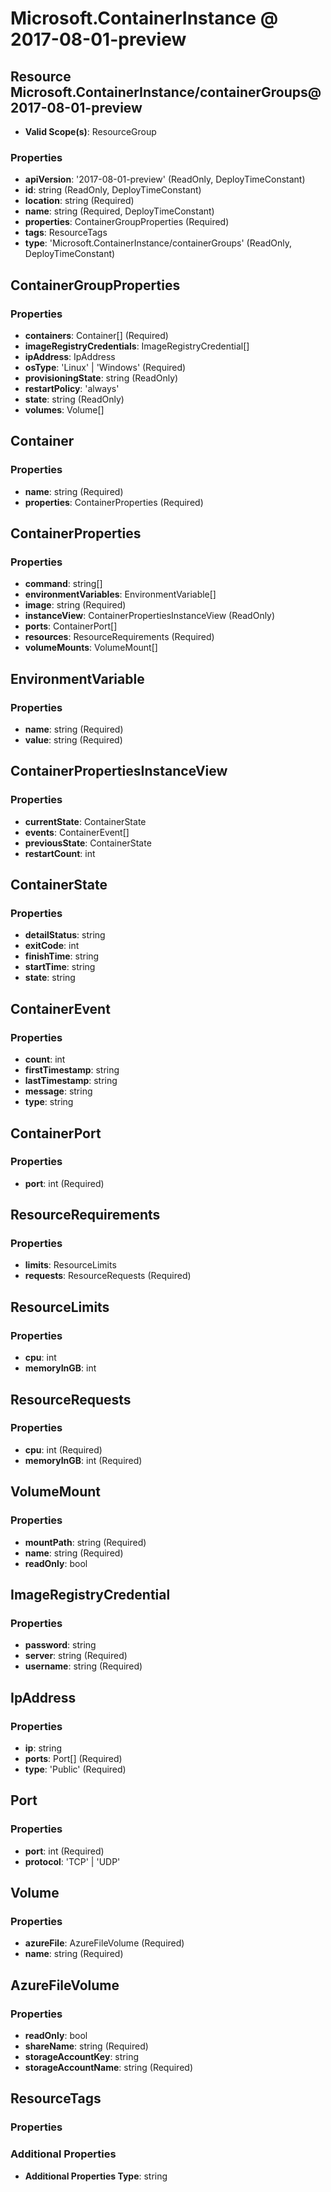 # Microsoft.ContainerInstance @ 2017-08-01-preview

## Resource Microsoft.ContainerInstance/containerGroups@2017-08-01-preview
* **Valid Scope(s)**: ResourceGroup
### Properties
* **apiVersion**: '2017-08-01-preview' (ReadOnly, DeployTimeConstant)
* **id**: string (ReadOnly, DeployTimeConstant)
* **location**: string (Required)
* **name**: string (Required, DeployTimeConstant)
* **properties**: ContainerGroupProperties (Required)
* **tags**: ResourceTags
* **type**: 'Microsoft.ContainerInstance/containerGroups' (ReadOnly, DeployTimeConstant)

## ContainerGroupProperties
### Properties
* **containers**: Container[] (Required)
* **imageRegistryCredentials**: ImageRegistryCredential[]
* **ipAddress**: IpAddress
* **osType**: 'Linux' | 'Windows' (Required)
* **provisioningState**: string (ReadOnly)
* **restartPolicy**: 'always'
* **state**: string (ReadOnly)
* **volumes**: Volume[]

## Container
### Properties
* **name**: string (Required)
* **properties**: ContainerProperties (Required)

## ContainerProperties
### Properties
* **command**: string[]
* **environmentVariables**: EnvironmentVariable[]
* **image**: string (Required)
* **instanceView**: ContainerPropertiesInstanceView (ReadOnly)
* **ports**: ContainerPort[]
* **resources**: ResourceRequirements (Required)
* **volumeMounts**: VolumeMount[]

## EnvironmentVariable
### Properties
* **name**: string (Required)
* **value**: string (Required)

## ContainerPropertiesInstanceView
### Properties
* **currentState**: ContainerState
* **events**: ContainerEvent[]
* **previousState**: ContainerState
* **restartCount**: int

## ContainerState
### Properties
* **detailStatus**: string
* **exitCode**: int
* **finishTime**: string
* **startTime**: string
* **state**: string

## ContainerEvent
### Properties
* **count**: int
* **firstTimestamp**: string
* **lastTimestamp**: string
* **message**: string
* **type**: string

## ContainerPort
### Properties
* **port**: int (Required)

## ResourceRequirements
### Properties
* **limits**: ResourceLimits
* **requests**: ResourceRequests (Required)

## ResourceLimits
### Properties
* **cpu**: int
* **memoryInGB**: int

## ResourceRequests
### Properties
* **cpu**: int (Required)
* **memoryInGB**: int (Required)

## VolumeMount
### Properties
* **mountPath**: string (Required)
* **name**: string (Required)
* **readOnly**: bool

## ImageRegistryCredential
### Properties
* **password**: string
* **server**: string (Required)
* **username**: string (Required)

## IpAddress
### Properties
* **ip**: string
* **ports**: Port[] (Required)
* **type**: 'Public' (Required)

## Port
### Properties
* **port**: int (Required)
* **protocol**: 'TCP' | 'UDP'

## Volume
### Properties
* **azureFile**: AzureFileVolume (Required)
* **name**: string (Required)

## AzureFileVolume
### Properties
* **readOnly**: bool
* **shareName**: string (Required)
* **storageAccountKey**: string
* **storageAccountName**: string (Required)

## ResourceTags
### Properties
### Additional Properties
* **Additional Properties Type**: string

